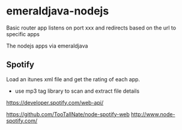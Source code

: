 # emeraldjava-nodejs

Basic router app listens on port xxx and redirects based on the url to specific apps

The nodejs apps via emeraldjava


## Spotify 

Load an itunes xml file and get the rating of each app.
- use mp3 tag library to scan and extract file details

https://developer.spotify.com/web-api/

https://github.com/TooTallNate/node-spotify-web
http://www.node-spotify.com/